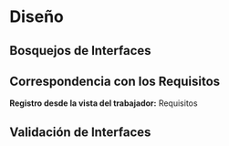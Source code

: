 
<h1>Diseño</h1>


## Bosquejos de Interfaces 
## Correspondencia con los Requisitos 

**Registro desde la vista del trabajador:** Requisitos 
##
## Validación de Interfaces

<!--stackedit_data:
eyJoaXN0b3J5IjpbLTExNDgzMzYxNDksODUwMDc0MjMwLC0xOD
MwNjMyMTY0XX0=
-->